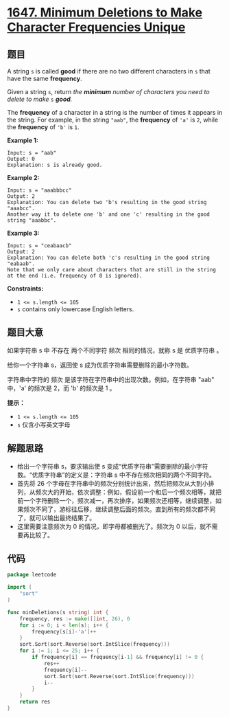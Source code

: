 # [1647. Minimum Deletions to Make Character Frequencies Unique](https://leetcode.com/problems/minimum-deletions-to-make-character-frequencies-unique/)


## 题目

A string `s` is called **good** if there are no two different characters in `s` that have the same **frequency**.

Given a string `s`, return *the **minimum** number of characters you need to delete to make* `s` ***good**.*

The **frequency** of a character in a string is the number of times it appears in the string. For example, in the string `"aab"`, the **frequency** of `'a'` is `2`, while the **frequency** of `'b'` is `1`.

**Example 1:**

```
Input: s = "aab"
Output: 0
Explanation: s is already good.

```

**Example 2:**

```
Input: s = "aaabbbcc"
Output: 2
Explanation: You can delete two 'b's resulting in the good string "aaabcc".
Another way it to delete one 'b' and one 'c' resulting in the good string "aaabbc".
```

**Example 3:**

```
Input: s = "ceabaacb"
Output: 2
Explanation: You can delete both 'c's resulting in the good string "eabaab".
Note that we only care about characters that are still in the string at the end (i.e. frequency of 0 is ignored).

```

**Constraints:**

- `1 <= s.length <= 105`
- `s` contains only lowercase English letters.

## 题目大意

如果字符串 s 中 不存在 两个不同字符 频次 相同的情况，就称 s 是 优质字符串 。

给你一个字符串 s，返回使 s 成为优质字符串需要删除的最小字符数。

字符串中字符的 频次 是该字符在字符串中的出现次数。例如，在字符串 "aab" 中，'a' 的频次是 2，而 'b' 的频次是 1 。

**提示：**

- `1 <= s.length <= 105`
- `s` 仅含小写英文字母

## 解题思路

- 给出一个字符串 s，要求输出使 s 变成“优质字符串”需要删除的最小字符数。“优质字符串”的定义是：字符串 s 中不存在频次相同的两个不同字符。
- 首先将 26 个字母在字符串中的频次分别统计出来，然后把频次从大到小排列，从频次大的开始，依次调整：例如，假设前一个和后一个频次相等，就把前一个字符删除一个，频次减一，再次排序，如果频次还相等，继续调整，如果频次不同了，游标往后移，继续调整后面的频次。直到所有的频次都不同了，就可以输出最终结果了。
- 这里需要注意频次为 0 的情况，即字母都被删光了。频次为 0 以后，就不需要再比较了。

## 代码

```go
package leetcode

import (
	"sort"
)

func minDeletions(s string) int {
	frequency, res := make([]int, 26), 0
	for i := 0; i < len(s); i++ {
		frequency[s[i]-'a']++
	}
	sort.Sort(sort.Reverse(sort.IntSlice(frequency)))
	for i := 1; i <= 25; i++ {
		if frequency[i] == frequency[i-1] && frequency[i] != 0 {
			res++
			frequency[i]--
			sort.Sort(sort.Reverse(sort.IntSlice(frequency)))
			i--
		}
	}
	return res
}
```